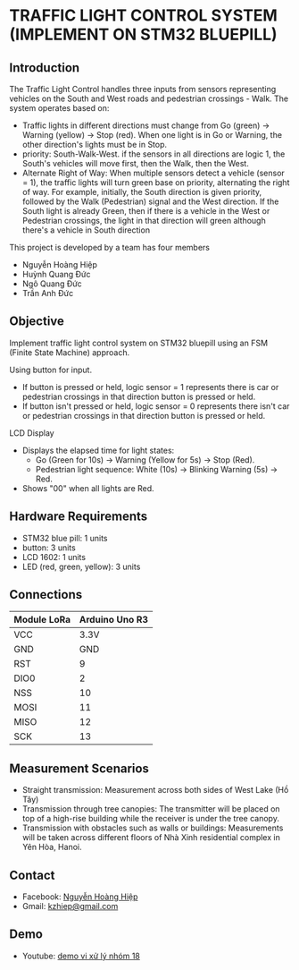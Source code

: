 # TRAFFIC LIGHT CONTROL SYSTEM (IMPLEMENT ON STM32 BLUEPILL)

## Introduction

The Traffic Light Control handles three inputs from sensors representing vehicles on the South and West roads and pedestrian crossings - Walk. The system operates based on:
- Traffic lights in different directions must change from Go (green) -> Warning (yellow) -> Stop (red). When one light is in Go or Warning, the other direction's lights must be in Stop.
- priority: South-Walk-West. if the sensors in all directions are logic 1, the South's vehicles will move first, then the Walk, then the West.
- Alternate Right of Way: When multiple sensors detect a vehicle (sensor = 1), the traffic lights will turn green base on priority, alternating the right of way. For example, initially, the South direction is given priority, followed by the Walk (Pedestrian) signal and the West direction. If the South light is already Green, then if there is a vehicle in the West or Pedestrian crossings, the light in that direction will green although there's a vehicle in South direction

This project is developed by a team has four members
- Nguyễn Hoàng Hiệp
- Huỳnh Quang Đức
- Ngô Quang Đức
- Trần Anh Đức

## Objective

Implement traffic light control system on STM32 bluepill using an FSM (Finite State Machine) approach. 

Using button for input.
- If button is pressed or held, logic sensor = 1 represents there is car or pedestrian crossings in that direction button is pressed or held.
- If button isn't pressed or held, logic sensor = 0 represents there isn't car or pedestrian crossings in that direction button is pressed or held.

LCD Display
- Displays the elapsed time for light states:
  - Go (Green for 10s) → Warning (Yellow for 5s) → Stop (Red).
  - Pedestrian light sequence: White (10s) → Blinking Warning (5s) → Red.
- Shows "00" when all lights are Red.



## Hardware Requirements
- STM32 blue pill: 1 units
- button: 3 units
- LCD 1602: 1 units 
- LED (red, green, yellow): 3 units

## Connections
| Module LoRa | Arduino Uno R3 |
|-------------|----------------|
| VCC         | 3.3V           |
| GND         | GND            |
| RST         | 9              |
| DIO0        | 2              |
| NSS         | 10             |
| MOSI        | 11             |
| MISO        | 12             |
| SCK         | 13             |

## Measurement Scenarios
- Straight transmission: Measurement across both sides of West Lake (Hồ Tây)
- Transmission through tree canopies: The transmitter will be placed on top of a high-rise building while the receiver is under the tree canopy.
- Transmission with obstacles such as walls or buildings: Measurements will be taken across different floors of Nhà Xinh residential complex in Yên Hòa, Hanoi.

## Contact

- Facebook: [Nguyễn Hoàng Hiệp](https://www.facebook.com/profile.php?id=100009669068016)
- Gmail: kzhiep@gmail.com

## Demo

- Youtube: [demo vi xử lý nhóm 18](https://www.youtube.com/watch?v=T2hlrNRj5pM)








